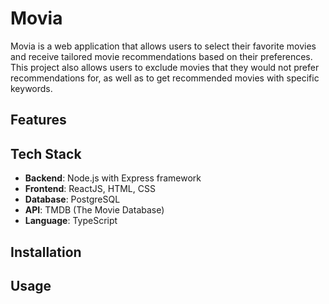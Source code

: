 # Movia

Movia is a web application that allows users to select their favorite movies and receive tailored movie recommendations based on their preferences. This project also allows users to exclude movies that they would not prefer recommendations for, as well as to get recommended movies with specific keywords.

## Features

## Tech Stack

- **Backend**: Node.js with Express framework
- **Frontend**: ReactJS, HTML, CSS
- **Database**: PostgreSQL
- **API**: TMDB (The Movie Database)
- **Language**: TypeScript

## Installation

## Usage

